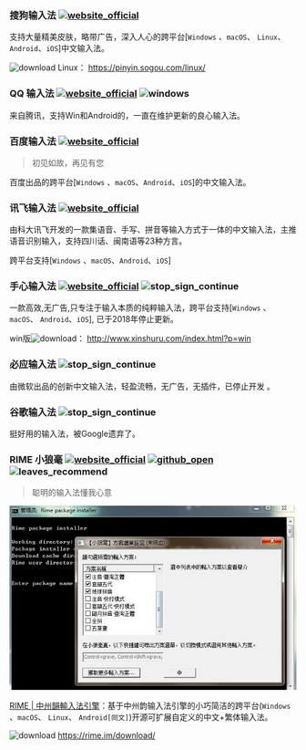 ### 搜狗输入法 [![website_official](https://gitbook07.oss-cn-hangzhou.aliyuncs.com/website_official.svg)](https://pinyin.sogou.com/)

支持大量精美皮肤，略带广告，深入人心的跨平台[`Windows` 、`macOS`、 `Linux`、 `Android`、`iOS`]中文输入法。

![download](https://gitbook07.oss-cn-hangzhou.aliyuncs.com/download.svg) Linux： https://pinyin.sogou.com/linux/

### QQ 输入法 [![website_official](https://gitbook07.oss-cn-hangzhou.aliyuncs.com/website_official.svg)](http://py.qq.com/) ![windows](https://gitbook07.oss-cn-hangzhou.aliyuncs.com/windows.svg)

来自腾讯，支持Win和Android的，一直在维护更新的良心输入法。

### 百度输入法 [![website_official](https://gitbook07.oss-cn-hangzhou.aliyuncs.com/website_official.svg)](https://shurufa.baidu.com/)

> 初见如故，再见有您

百度出品的跨平台[`Windows` 、`macOS`、`Android`、`iOS`]的中文输入法。

### 讯飞输入法 [![website_official](https://gitbook07.oss-cn-hangzhou.aliyuncs.com/website_official.svg)](https://srf.xunfei.cn/)

由科大讯飞开发的一款集语音、手写、拼音等输入方式于一体的中文输入法，主推语音识别输入，支持四川话、闽南语等23种方言。

跨平台支持[`Windows` 、`macOS`、`Android`、`iOS`]

### 手心输入法 [![website_official](https://gitbook07.oss-cn-hangzhou.aliyuncs.com/website_official.svg)](http://www.xinshuru.com//)  ![stop_sign_continue](https://gitbook07.oss-cn-hangzhou.aliyuncs.com/stop_sign_continue_Q.svg)


一款高效,无广告,只专注于输入本质的纯粹输入法，跨平台支持[`Windows` 、`macOS`、 `Android`、`iOS`], 已于2018年停止更新。

win版![download](https://gitbook07.oss-cn-hangzhou.aliyuncs.com/download.svg)： http://www.xinshuru.com/index.html?p=win

### 必应输入法 ![stop_sign_continue](https://gitbook07.oss-cn-hangzhou.aliyuncs.com/stop_sign_continue_Q.svg)

由微软出品的创新中文输入法，轻盈流畅，无广告，无插件，已停止开发 。

### 谷歌输入法 ![stop_sign_continue](https://gitbook07.oss-cn-hangzhou.aliyuncs.com/stop_sign_continue_Q.svg)

挺好用的输入法，被Google遗弃了。


### RIME 小狼毫 [![website_official](https://gitbook07.oss-cn-hangzhou.aliyuncs.com/website_official.svg)](https://rime.im) [![github_open](https://gitbook07.oss-cn-hangzhou.aliyuncs.com/github_open.svg)](https://github.com/rime/librime) ![leaves_recommend](https://gitbook07.oss-cn-hangzhou.aliyuncs.com/leaves_rec.svg)

> 聪明的输入法懂我心意

![](../../.gitbook/assets/z-study-com-ime-rime.jpg)

[RIME | 中州韻輸入法引擎](https://rime.im/)：基于中州韵输入法引擎的小巧简洁的跨平台(`Windows` 、`macOS`、 `Linux`、 `Android[同文]`)开源可扩展自定义的中文+繁体输入法。

![download](https://gitbook07.oss-cn-hangzhou.aliyuncs.com/download.svg) https://rime.im/download/
